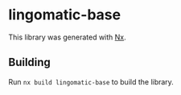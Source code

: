 # lingomatic-base

This library was generated with [Nx](https://nx.dev).

## Building

Run `nx build lingomatic-base` to build the library.
